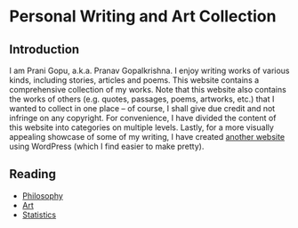 # Personal Writing and Art Collection
## Introduction
I am Prani Gopu, a.k.a. Pranav Gopalkrishna. I enjoy writing works of various kinds, including stories, articles and poems. This website contains a comprehensive collection of my works. Note that this website also contains the works of others (e.g. quotes, passages, poems, artworks, etc.) that I wanted to collect in one place – of course, I shall give due credit and not infringe on any copyright. For convenience, I have divided the content of this website into categories on multiple levels. Lastly, for a more visually appealing showcase of some of my writing, I have created [another website](https://pranigopu.wordpress.com/) using WordPress (which I find easier to make pretty).

## Reading
- [Philosophy](https://pranigopu.github.io/philosophy)
- [Art](https://pranigopu.github.io/art)
- [Statistics](https://pranigopu.github.io/statistics)